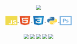<div align="center">
  <a href="https://github.com/marcomaximo">
  <img height="180em" src="https://github-readme-stats.vercel.app/api?username=marcomaximo&show_icons=true&theme=dark&include_all_commits=true&count_private=true"/>

  <div style="display: inline_block"><br>
  <img align="center" alt="Maximo-Js" height="30" width="40" src="https://raw.githubusercontent.com/devicons/devicon/master/icons/javascript/javascript-plain.svg">
  <img align="center" alt="Maximo-HTML" height="30" width="40" src="https://raw.githubusercontent.com/devicons/devicon/master/icons/html5/html5-original.svg">
  <img align="center" alt="Maximo-CSS" height="30" width="40" src="https://raw.githubusercontent.com/devicons/devicon/master/icons/css3/css3-original.svg">
  <img align="center" alt="Maximo-Python" height="30" width="40" src="https://raw.githubusercontent.com/devicons/devicon/master/icons/python/python-original.svg">
  <img align="center" alt="Maximo-Photoshop" height="30" width="40" src="https://raw.githubusercontent.com/devicons/devicon/master/icons/photoshop/photoshop-line.svg">
</div>
    
  ##
 
<div> 
  <a href="https://www.youtube.com/channel/UC6G1dHBwV_UK3baSJAA59Mg" target="_blank"><img src="https://img.shields.io/badge/YouTube-FF0000?style=for-the-badge&logo=youtube&logoColor=white" target="_blank"></a>
  <a href="https://instagram.com/_marmax" target="_blank"><img src="https://img.shields.io/badge/-Instagram-%23E4405F?style=for-the-badge&logo=instagram&logoColor=white" target="_blank"></a>
  <a href = "mailto:marcomaximojr@gmail.com"><img src="https://img.shields.io/badge/Gmail-D14836?style=for-the-badge&logo=gmail&logoColor=white" target="_blank"></a>
  <a href="https://www.linkedin.com/in/marcomaximo" target="_blank"><img src="https://img.shields.io/badge/-LinkedIn-%230077B5?style=for-the-badge&logo=linkedin&logoColor=white" target="_blank"></a>
  <a href="https://pt.stackoverflow.com/users/268905/marco-maximo?tab=profile" target="_blank"><img src="https://img.shields.io/badge/Stack_Overflow-FE7A16?style=for-the-badge&logo=stack-overflow&logoColor=white" target="_blank"></a>
</div>

